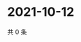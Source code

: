 # 2021-10-12

共 0 条

<!-- BEGIN WEIBO -->
<!-- 最后更新时间 Tue Oct 12 2021 17:08:18 GMT+0800 (China Standard Time) -->

<!-- END WEIBO -->
